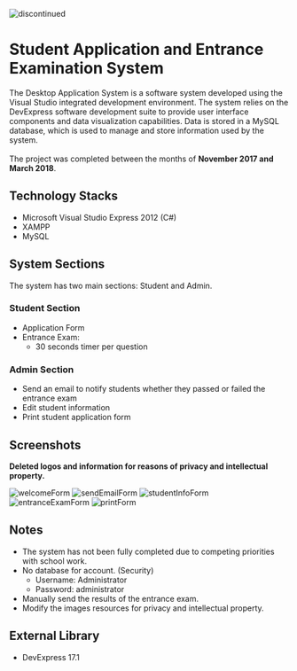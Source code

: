 <p align="left"> <img src="https://camo.githubusercontent.com/41b4407c394c2bd65aa1f4199f5ce149017b80e314e1207a505c26e9f8f677c5/68747470733a2f2f696d672e736869656c64732e696f2f62616467652f7374617475732d646973636f6e74696e7565642d7265642e737667" alt="discontinued" /> </p>

# Student Application and Entrance Examination System

The Desktop Application System is a software system developed using the Visual Studio integrated development environment. The system relies on the DevExpress software development suite to provide user interface components and data visualization capabilities. Data is stored in a MySQL database, which is used to manage and store information used by the system.\
\
The project was completed between the months of **November 2017 and March 2018**.

## Technology Stacks
* Microsoft Visual Studio Express 2012 (C#)
* XAMPP
* MySQL

## System Sections
The system has two main sections: Student and Admin.

### Student Section
* Application Form
* Entrance Exam:
  * 30 seconds timer per question

### Admin Section
* Send an email to notify students whether they passed or failed the entrance exam
* Edit student information
* Print student application form

## Screenshots
**Deleted logos and information for reasons of privacy and intellectual property.**</br>

![welcomeForm](https://user-images.githubusercontent.com/70431412/219836338-beea3e5d-5a0d-4d47-9008-31feff187fe6.png)
![sendEmailForm](https://user-images.githubusercontent.com/70431412/219836366-339d01da-de4c-4a77-ad45-014124209c72.png)
![studentInfoForm](https://user-images.githubusercontent.com/70431412/219836382-e54eef89-485c-409b-ac74-8914084b245d.png)
![entranceExamForm](https://user-images.githubusercontent.com/70431412/219836299-abcc47e0-1e4f-412e-8efa-48ab2d8c4833.png)
![printForm](https://user-images.githubusercontent.com/70431412/219836401-83b3dfcc-f589-443c-b947-d37680e9356b.png)

## Notes
* The system has not been fully completed due to competing priorities with school work.
* No database for account. (Security)
	* Username: Administrator
	* Password: administrator
* Manually send the results of the entrance exam. 
* Modify the images resources for privacy and intellectual property.

## External Library
* DevExpress 17.1 
